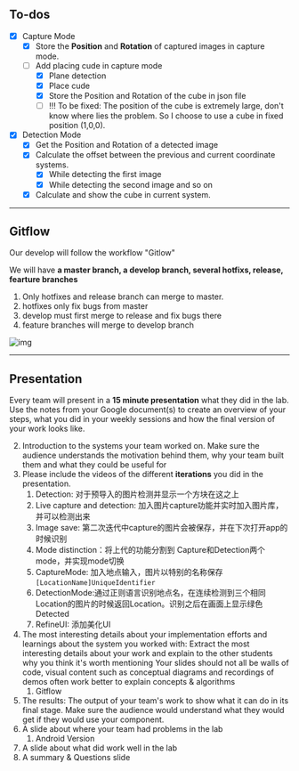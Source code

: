 
## To-dos
- [x] Capture Mode
	- [x] Store the **Position** and **Rotation** of captured images in capture mode.
	- [ ] Add placing cude in capture mode
		- [x] Plane detection
		- [x] Place cude
		- [x] Store the Position and Rotation of the cube in json file
		- [ ] !!! To be fixed: The position of the cube is extremely large, don't know where lies the problem. So I choose to use a cube in fixed position (1,0,0).
- [x] Detection Mode
	- [x] Get the Position and Rotation of a detected image
	- [x] Calculate the offset between the previous and current coordinate systems.
		- [x] While detecting the first image
		- [x] While detecting the second image and so on
	- [x] Calculate and show the cube in current system.
    
---

## Gitflow

Our develop will follow the workflow "Gitlow"

We will have **a master branch, a develop branch, several hotfixs, release, fearture branches**

1. Only hotfixes and release branch can merge to master.
2. hotfixes only fix bugs from master
3. develop must first merge to release and fix bugs there
4. feature branches will merge to develop branch

![img](https://lh5.googleusercontent.com/lQi1fsL5G88MPd9kZRjXGGDb-pUqQW0aVIA4VrP9cgfjuy8j7a7cnQ1_7nW5dZrH0-QJCA-SOkKDq8utCZwvrY8KwHOvZWUsj44oSLP3AZ_sLSutTTWwNyp6WSPRNcUGd23r95kIz8xLNyaa7TdpA5xzBq2fRMPI_HCdwsGYHhYvyzb7T70a9GjoLRcsyw)

---
## Presentation

Every team will present in a **15 minute presentation** what they did in the lab. Use the notes from your Google document(s) to create an overview of your steps, what you did in your weekly sessions and how the final version of your work looks like. 



2. Introduction to the systems your team worked on. Make sure the audience understands the motivation behind them, why your team built them and what they could be useful for
2. Please include the videos of the different **iterations** you did in the presentation.
      1.  Detection: 对于预导入的图片检测并显示一个方块在这之上
      2. Live capture and detection: 加入图片capture功能并实时加入图片库，并可以检测出来
      3. Image save: 第二次迭代中capture的图片会被保存，并在下次打开app的时候识别
      4. Mode distinction：将上代的功能分割到 Capture和Detection两个mode，并实现mode切换
      5. CaptureMode: 加入地点输入，图片以特别的名称保存 `[LocationName]UniqueIdentifier`
      6. DetectionMode:通过正则语言识别地点名，在连续检测到三个相同Location的图片的时候返回Location。识别之后在画面上显示绿色Detected
      7. RefineUI: 添加美化UI
3. The most interesting details about your implementation efforts and learnings about the system you worked with:  Extract the most interesting details about your work and explain to the other students why you think it's worth mentioning Your slides should not all be walls of code, visual content such as conceptual diagrams and recordings of demos often work better to explain concepts & algorithms
      1. Gitflow
4. The results: The output of your team's work to show what it can do in its final stage. Make sure the audience would understand what they would get if they would use your component.
5. A slide about where your team had problems in the lab
      1. Android Version
6. A slide about what did work well in the lab
7. A summary & Questions slide

